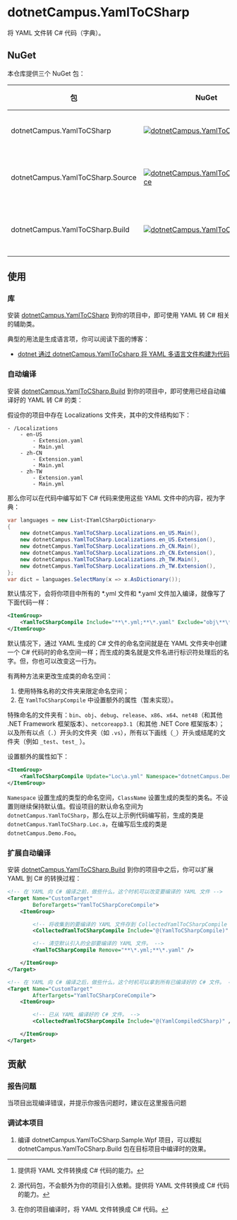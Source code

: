 # dotnetCampus.YamlToCSharp

将 YAML 文件转 C# 代码（字典）。

## NuGet

本仓库提供三个 NuGet 包：

| 包                               | NuGet                                                        | 作用         |
| -------------------------------- | ------------------------------------------------------------ | ------------ |
| dotnetCampus.YamlToCSharp        | [![dotnetCampus.YamlToCSharp](https://img.shields.io/nuget/v/dotnetCampus.YamlToCSharp)](https://www.nuget.org/packages/dotnetCampus.YamlToCSharp/) | 依赖库[^1]   |
| dotnetCampus.YamlToCSharp.Source | [![dotnetCampus.YamlToCSharp.Source](https://img.shields.io/nuget/v/dotnetCampus.YamlToCSharp.Source)](https://www.nuget.org/packages/dotnetCampus.YamlToCSharp.Source/) | 源代码包[^2] |
| dotnetCampus.YamlToCSharp.Build  | [![dotnetCampus.YamlToCSharp.Build](https://img.shields.io/nuget/v/dotnetCampus.YamlToCSharp.Build)](https://www.nuget.org/packages/dotnetCampus.YamlToCSharp.Build/) | 编译依赖[^3] |

[^1]: 提供将 YAML 文件转换成 C# 代码的能力。
[^2]: 源代码包，不会额外为你的项目引入依赖。提供将 YAML 文件转换成 C# 代码的能力。
[^3]: 在你的项目编译时，将 YAML 文件转换成 C# 代码。

## 使用

### 库

安装 [dotnetCampus.YamlToCSharp](https://www.nuget.org/packages/dotnetCampus.YamlToCSharp/) 到你的项目中，即可使用 YAML 转 C# 相关的辅助类。

典型的用法是生成语言项，你可以阅读下面的博客：

- [dotnet 通过 dotnetCampus.YamlToCsharp 将 YAML 多语言文件构建为代码](https://blog.lindexi.com/post/dotnet-%E9%80%9A%E8%BF%87-dotnetCampus.YamlToCsharp-%E5%B0%86-YAML-%E5%A4%9A%E8%AF%AD%E8%A8%80%E6%96%87%E4%BB%B6%E6%9E%84%E5%BB%BA%E4%B8%BA%E4%BB%A3%E7%A0%81.html)

### 自动编译

安装 [dotnetCampus.YamlToCSharp.Build](https://www.nuget.org/packages/dotnetCampus.YamlToCSharp.Build/) 到你的项目中，即可使用已经自动编译好的 YAML 转 C# 的类：

假设你的项目中存在 Localizations 文件夹，其中的文件结构如下：

```
- /Localizations
    - en-US
        - Extension.yaml
        - Main.yml
    - zh-CN
        - Extension.yaml
        - Main.yml
    - zh-TW
        - Extension.yaml
        - Main.yml
```

那么你可以在代码中编写如下 C# 代码来使用这些 YAML 文件中的内容，视为字典：

```csharp
var languages = new List<IYamlCSharpDictionary>
{
    new dotnetCampus.YamlToCSharp.Localizations.en_US.Main(),
    new dotnetCampus.YamlToCSharp.Localizations.en_US.Extension(),
    new dotnetCampus.YamlToCSharp.Localizations.zh_CN.Main(),
    new dotnetCampus.YamlToCSharp.Localizations.zh_CN.Extension(),
    new dotnetCampus.YamlToCSharp.Localizations.zh_TW.Main(),
    new dotnetCampus.YamlToCSharp.Localizations.zh_TW.Extension(),
};
var dict = languages.SelectMany(x => x.AsDictionary());
```

默认情况下，会将你项目中所有的 *.yml 文件和 *.yaml 文件加入编译，就像写了下面代码一样：

```xml
<ItemGroup>
    <YamlToCSharpCompile Include="**\*.yml;**\*.yaml" Exclude="obj\**\*.yml;obj\**\*.yaml;bin\**\*.yml;bin\**\*.yaml" />
</ItemGroup>
```

默认情况下，通过 YAML 生成的 C# 文件的命名空间就是在 YAML 文件夹中创建一个 C# 代码时的命名空间一样；而生成的类名就是文件名进行标识符处理后的名字。但，你也可以改变这一行为。

有两种方法来更改生成类的命名空间：

1. 使用特殊名称的文件夹来限定命名空间；
2. 在 `YamlToCSharpCompile` 中设置额外的属性（暂未实现）。

特殊命名的文件夹有：`bin`、`obj`、`debug`、`release`、`x86`、`x64`、`net48`（和其他 .NET Framework 框架版本）、`netcoreapp3.1`（和其他 .NET Core 框架版本）；以及所有以点（`.`）开头的文件夹（如 `.vs`），所有以下画线（`_`）开头或结尾的文件夹（例如 `_test`、`test_` ）。

设置额外的属性如下：

```xml
<ItemGroup>
    <YamlToCSharpCompile Update="Loc\a.yml" Namespace="dotnetCampus.Demo" ClassName="Foo" />
</ItemGroup>
```

`Namespace` 设置生成的类型的命名空间，`ClassName` 设置生成的类型的类名。不设置则继续保持默认值。假设项目的默认命名空间为 `dotnetCampus.YamlToCSharp`，那么在以上示例代码编写前，生成的类是 `dotnetCampus.YamlToCSharp.Loc.a`，在编写后生成的类是 `dotnetCampus.Demo.Foo`。

### 扩展自动编译

安装 [dotnetCampus.YamlToCSharp.Build](https://www.nuget.org/packages/dotnetCampus.YamlToCSharp.Build/) 到你的项目中之后，你可以扩展 YAML 到 C# 的转换过程：

```xml
<!-- 在 YAML 向 C# 编译之前，做些什么。这个时机可以改变要编译的 YAML 文件 -->
<Target Name="CustomTarget"
        BeforeTargets="YamlToCSharpCoreCompile">
    <ItemGroup>

        <!-- 将收集到的要编译的 YAML 文件存到 CollectedYamlToCSharpCompile 集合中。 -->
        <CollectedYamlToCSharpCompile Include="@(YamlToCSharpCompile)" />

        <!-- 清空默认引入的全部要编译的 YAML 文件。 -->
        <YamlToCSharpCompile Remove="**\*.yml;**\*.yaml" />

    </ItemGroup>
</Target>
```

```xml
<!-- 在 YAML 向 C# 编译之后，做些什么。这个时机可以拿到所有已编译好的 C# 文件。 -->
<Target Name="CustomTarget"
        AfterTargets="YamlToCSharpCoreCompile">
    <ItemGroup>

        <!-- 已从 YAML 编译好的 C# 文件。 -->
        <CollectedYamlToCSharpCompile Include="@(YamlCompiledCSharp)" />

    </ItemGroup>
</Target>
```

## 贡献

### 报告问题

当项目出现编译错误，并提示你报告问题时，建议在这里报告问题

### 调试本项目

1. 编译 dotnetCampus.YamlToCSharp.Sample.Wpf 项目，可以模拟 dotnetCampus.YamlToCSharp.Build 包在目标项目中编译时的效果。
